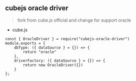 
## cubejs oracle driver

> fork from cube.js official and change for support oracle

* cube.js

```code
const { OracleDriver } = require("cubejs-oracle-driver")
module.exports = {
    dbType: ({ dataSource } = {}) => {
        return "oracle"
    },
    driverFactory: ({ dataSource } = {}) => {
        return new OracleDriver({})
    }
};
```